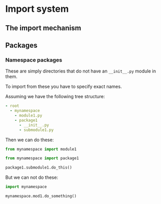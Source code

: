 # Import system

## The import mechanism

## Packages

### Namespace packages

These are simply directories that do not have an `__init__.py` module in them.

To import from these you have to specify exact names.

Assuming we have the following tree structure:

```yaml
- root
  - mynamespace
    - module1.py
    - package1
      - __init__.py
      - submodule1.py
```

Then we can do these:

```python
from mynamespace import module1
```

```python
from mynamespace import package1

package1.submodule1.do_this()
```

But we can not do these:

```python
import mynamespace

mynamespace.mod1.do_something()
```
